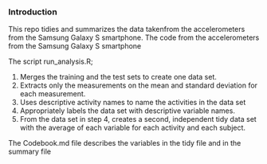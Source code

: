 ### Introduction

This repo tidies and summarizes the data takenfrom the accelerometers from the Samsung Galaxy S smartphone.
The code
from the accelerometers from the Samsung Galaxy S smartphone

The script run_analysis.R;
1. Merges the training and the test sets to create one data set.
2. Extracts only the measurements on the mean and standard deviation for each measurement. 
3. Uses descriptive activity names to name the activities in the data set
4. Appropriately labels the data set with descriptive variable names. 
5. From the data set in step 4, creates a second, independent tidy data set with the average of each variable for each activity and each subject.

The Codebook.md file describes the variables in the tidy file and in the summary file